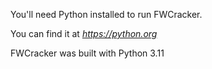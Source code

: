 You'll need Python installed to run FWCracker.

You can find it at *https://python.org*

FWCracker was built with Python 3.11